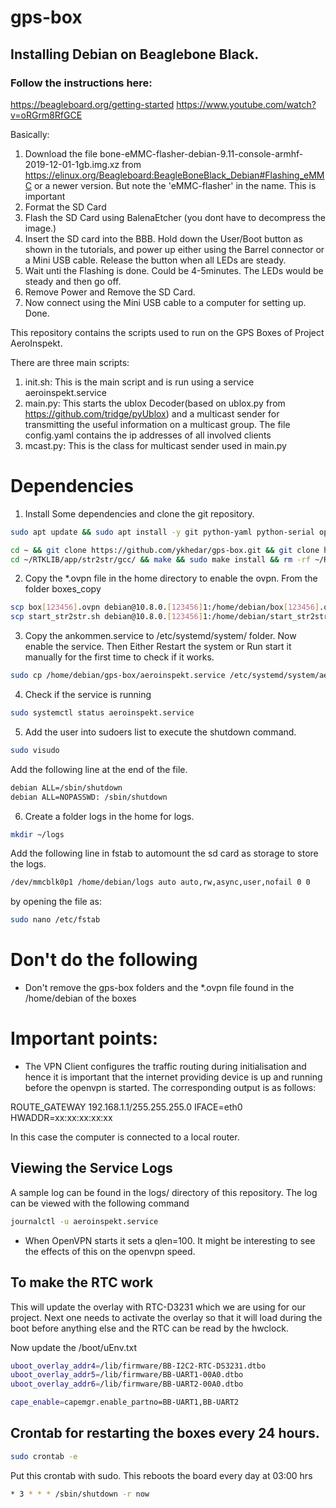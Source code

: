 # gps-box
## Installing Debian on Beaglebone Black.
### Follow the instructions here:
https://beagleboard.org/getting-started
https://www.youtube.com/watch?v=oRGrm8RfGCE

Basically:
1. Download the file bone-eMMC-flasher-debian-9.11-console-armhf-2019-12-01-1gb.img.xz from
https://elinux.org/Beagleboard:BeagleBoneBlack_Debian#Flashing_eMMC
or a newer version. But note the 'eMMC-flasher' in the name. This is important
2. Format the SD Card
3. Flash the SD Card using BalenaEtcher (you dont have to decompress the image.)
4. Insert the SD card into the BBB. Hold down the User/Boot button as shown in the tutorials, and power up 
   either using the Barrel connector or a Mini USB cable. Release the button when all LEDs are steady.
5. Wait unti the Flashing is done. Could be 4-5minutes. The LEDs would be steady and then go off. 
6. Remove Power and Remove the SD Card.
7. Now connect using the Mini USB cable to a computer for setting up. Done.

 
This repository contains the scripts used to run 
on the GPS Boxes of Project AeroInspekt.

There are three main scripts:
1. init.sh: This is the main script and is run using a service aeroinspekt.service
2. main.py: This starts the ublox Decoder(based on ublox.py from https://github.com/tridge/pyUblox)
   and a multicast sender for transmitting the useful information on a multicast group. The 
   file config.yaml contains the ip addresses of all involved clients
3. mcast.py: This is the class for multicast sender used in main.py 
   
# Dependencies
1. Install Some dependencies and clone the git repository.
```bash
sudo apt update && sudo apt install -y git python-yaml python-serial openvpn usbutils usb-modeswitch libusb-1.0 build-essential && sudo apt upgrade bb-cape-overlays && sudo rm -rf /var/lib/apt/lists/*

cd ~ && git clone https://github.com/ykhedar/gps-box.git && git clone https://github.com/rtklibexplorer/RTKLIB.git
cd ~/RTKLIB/app/str2str/gcc/ && make && sudo make install && rm -rf ~/RTKLIB
```

2. Copy the *.ovpn file in the home directory to enable the ovpn. From the folder boxes_copy

```bash
scp box[123456].ovpn debian@10.8.0.[123456]1:/home/debian/box[123456].ovpn
scp start_str2str.sh debian@10.8.0.[123456]1:/home/debian/start_str2str.sh
```

3. Copy the ankommen.service to /etc/systemd/system/ folder. Now enable the service. Then Either Restart the system or
   Run start it manually for the first time to check if it works.
```bash
sudo cp /home/debian/gps-box/aeroinspekt.service /etc/systemd/system/aeroinspekt.service && sudo systemctl enable aeroinspekt.service
```

4. Check if the service is running
```bash
sudo systemctl status aeroinspekt.service
```

5. Add the user into sudoers list to execute the shutdown command.

```bash
sudo visudo
```

Add the following line at the end of the file.

```bash
debian ALL=/sbin/shutdown
debian ALL=NOPASSWD: /sbin/shutdown
```

6. Create a folder logs in the home for logs.
```bash
mkdir ~/logs
```

Add the following line in fstab to automount the sd card as storage to store the logs.
```bash
/dev/mmcblk0p1 /home/debian/logs auto auto,rw,async,user,nofail 0 0
```
by opening the file as:
```bash
sudo nano /etc/fstab
```

# Don't do the following
- Don't remove the gps-box folders and the *.ovpn file found in the /home/debian of the boxes


# Important points:
- The VPN Client configures the traffic routing during initialisation and hence it is
important that the internet providing device is up and running before the openvpn is 
started. 
The corresponding output is as follows: 

ROUTE_GATEWAY 192.168.1.1/255.255.255.0 IFACE=eth0 HWADDR=xx:xx:xx:xx:xx

In this case the computer is connected to a local router.

## Viewing the Service Logs

A sample log can be found in the logs/ directory of this repository.
The log can be viewed with the following command
 
 ```bash
 journalctl -u aeroinspekt.service
 ```
 
- When OpenVPN starts it sets a qlen=100. It might be interesting to see the effects of
this on the openvpn speed.

## To make the RTC work
This will update the overlay with RTC-D3231 which we are using for our project. Next one needs to 
activate the overlay so that it will load during the boot before anything else and the RTC can be read by 
the hwclock.

Now update the /boot/uEnv.txt

```bash
uboot_overlay_addr4=/lib/firmware/BB-I2C2-RTC-DS3231.dtbo
uboot_overlay_addr5=/lib/firmware/BB-UART1-00A0.dtbo
uboot_overlay_addr6=/lib/firmware/BB-UART2-00A0.dtbo

cape_enable=capemgr.enable_partno=BB-UART1,BB-UART2
```

## Crontab for restarting the boxes every 24 hours.

```bash
sudo crontab -e
```
Put this crontab with sudo. This reboots the board every day at 03:00 hrs
```bash
* 3 * * * /sbin/shutdown -r now
```
